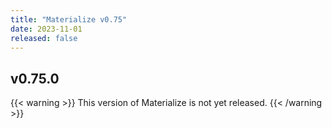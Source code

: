 ```yaml
---
title: "Materialize v0.75"
date: 2023-11-01
released: false
---
```


## v0.75.0

{{< warning >}}
This version of Materialize is not yet released.
{{< /warning >}}

